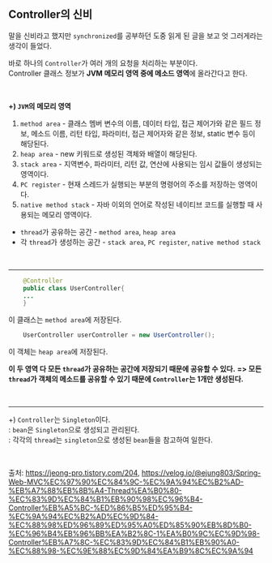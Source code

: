 ## Controller의 신비  

말을 신비라고 했지만 `synchronized`를 공부하던 도중 읽게 된 글을 보고 엇 그러게라는 생각이 들었다.   

바로 하나의 `Controller`가 여러 개의 요청을 처리하는 부분이다.  
Controller 클래스 정보가 **JVM 메모리 영역 중에 메소드 영역**에 올라간다고 한다. 

<br/>

**+) `JVM`의 메모리 영역** 
1. `method area` - 클래스 멤버 변수의 이름, 데이터 타입, 접근 제어가와 같은 필드 정보, 메소드 이름, 리턴 타입, 파라미터, 접근 제어자와 같은 정보, static 변수 등이 해당된다.  
2. `heap area` - new 키워드로 생성된 객체와 배열이 해당된다. 
3. `stack area` - 지역변수, 파라미터, 리턴 값, 연산에 사용되는 임시 값들이 생성되는 영역이다.  
4. `PC register` - 현재 스레드가 실행되는 부분의 명령어의 주소를 저장하는 영역이다.  
5. `native method stack` - 자바 이외의 언어로 작성된 네이티브 코드를 실행할 때 사용되는 메모리 영역이다.  

- `thread`가 공유하는 공간 - `method area`, `heap area`
- 각 `thread`가 생성하는 공간 - `stack area`, `PC register`, `native method stack`

<br/>
<hr/>

```java
    @Controller
    public class UserController{
    ...
    }
```
이 클래스는 `method area`에 저장된다.  
```java
    UserController userController = new UserController();
```
이 객체는 `heap area`에 저장된다.  

**이 두 영역 다 모든 `thread`가 공유하는 공간에 저장되기 때문에 공유할 수 있다.**
**=> 모든 `thread`가 객체의 메소드를 공유할 수 있기 때문에 `Controller`는 1개만 생성된다.**  

<br/>
<hr/>

+) `Controller`는 `Singleton`이다.  
: `bean`은 `Singleton`으로 생성되고 관리된다.   
: 각각의 `thread`는 `singleton`으로 생성된 `bean`들을 참고하여 일한다.

<br/>



출처: https://jeong-pro.tistory.com/204, https://velog.io/@ejung803/Spring-Web-MVC%EC%97%90%EC%84%9C-%EC%9A%94%EC%B2%AD-%EB%A7%88%EB%8B%A4-Thread%EA%B0%80-%EC%83%9D%EC%84%B1%EB%90%98%EC%96%B4-Controller%EB%A5%BC-%ED%86%B5%ED%95%B4-%EC%9A%94%EC%B2%AD%EC%9D%84-%EC%88%98%ED%96%89%ED%95%A0%ED%85%90%EB%8D%B0-%EC%96%B4%EB%96%BB%EA%B2%8C-1%EA%B0%9C%EC%9D%98-Controller%EB%A7%8C-%EC%83%9D%EC%84%B1%EB%90%A0-%EC%88%98-%EC%9E%88%EC%9D%84%EA%B9%8C%EC%9A%94
